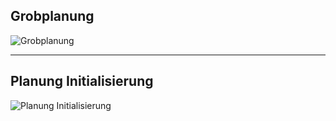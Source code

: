 <!-- .slide: class="no-img-border" -->

## Grobplanung

![Grobplanung](pictures/grobplanung.png)

---

<!-- .slide: class="no-img-border" -->

## Planung Initialisierung

![Planung Initialisierung](pictures/initialisierung.png)

